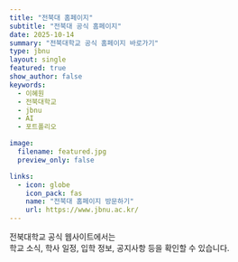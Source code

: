 ```yaml
---
title: "전북대 홈페이지"
subtitle: "전북대 공식 홈페이지"
date: 2025-10-14
summary: "전북대학교 공식 홈페이지 바로가기"
type: jbnu
layout: single
featured: true
show_author: false
keywords:
  - 이혜원
  - 전북대학교
  - jbnu
  - AI
  - 포트폴리오

image:
  filename: featured.jpg
  preview_only: false

links:
  - icon: globe
    icon_pack: fas
    name: "전북대 홈페이지 방문하기"
    url: https://www.jbnu.ac.kr/
---
```

전북대학교 공식 웹사이트에서는  
학교 소식, 학사 일정, 입학 정보, 공지사항 등을 확인할 수 있습니다.
